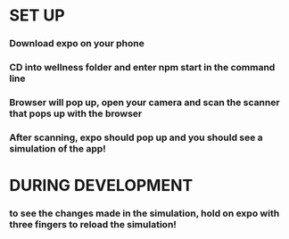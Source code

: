 # SET UP

### Download expo on your phone

### CD into wellness folder and enter npm start in the command line

### Browser will pop up, open your camera and scan the scanner that pops up with the browser

### After scanning, expo should pop up and you should see a simulation of the app!

# DURING DEVELOPMENT

### to see the changes made in the simulation, hold on expo with three fingers to reload the simulation!
